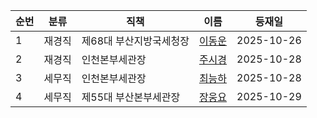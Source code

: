 | 순번 | 분류 | 직책 | 이름 | 등재일 |
|------|------|------|------|------|
| 1 | 재경직 | 제68대 부산지방국세청장 | [이동운](https://ko.wikipedia.org/wiki/%EC%9D%B4%EB%8F%99%EC%9A%B4) | 2025-10-26 |
| 2 | 재경직 | 인천본부세관장 | [주시경](https://ko.wikipedia.org/wiki/%EC%A3%BC%EC%8B%9C%EA%B2%BD_(1966%EB%85%84)) | 2025-10-28 |
| 3 | 세무직 | 인천본부세관장 | [최능하](https://ko.wikipedia.org/wiki/%EC%B5%9C%EB%8A%A5%ED%95%98) | 2025-10-28 |
| 4 | 세무직 | 제55대 부산본부세관장 | [장웅요](https://ko.wikipedia.org/wiki/%EC%9E%A5%EC%9B%85%EC%9A%94) | 2025-10-29 |
